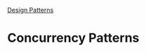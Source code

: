 [Design Patterns](../README.md)

# Concurrency Patterns

<!--
TODO:
- [Strategy](./strategy/README.md)
- [Chain of Responsibility](./chain-of-responsibility/README.md)
- [Command](./command/README.md)

- [Template](./template/README.md)
- [Memento](./memento/README.md)
- [Interpreter](./interpreter/README.md)

- [Visitor](./visitor/README.md)
- [State](./state/README.md)
- [mediator](./mediator/README.md)
- [observer](./observer/README.md)
-->